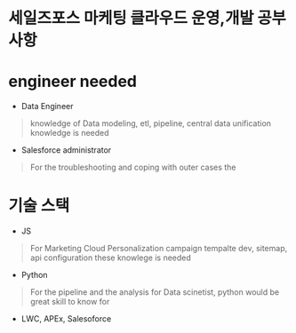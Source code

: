 # 세일즈포스 마케팅 클라우드 운영,개발 공부사항


# engineer needed
*  Data Engineer
> knowledge of Data modeling, etl, pipeline, central data unification knowledge is needed

* Salesforce administrator
> For the troubleshooting and coping with outer cases the 




# 기술 스택
* JS 
> For Marketing Cloud Personalization campaign tempalte dev, sitemap, api configuration these knowlege is needed

* Python 
> For the pipeline and the analysis for Data scinetist, python would be great skill to know for

* LWC, APEx, Salesoforce
